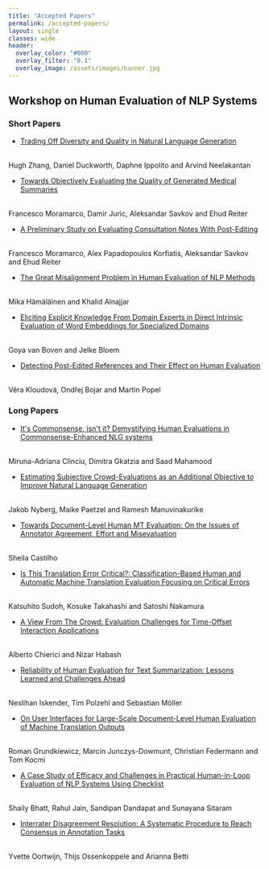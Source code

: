 ```yaml
---
title: "Accepted Papers"
permalink: /accepted-papers/
layout: single
classes: wide
header:
  overlay_color: "#000"
  overlay_filter: "0.1"
  overlay_image: /assets/images/banner.jpg
---
```


## Workshop on Human Evaluation of NLP Systems

### Short Papers

* [Trading Off Diversity and Quality in Natural Language Generation](https://www.aclweb.org/anthology/2021.humeval-1.3/)
<br />
Hugh Zhang, Daniel Duckworth, Daphne Ippolito and Arvind Neelakantan

* [Towards Objectively Evaluating the Quality of Generated Medical Summaries](https://www.aclweb.org/anthology/2021.humeval-1.6/)
<br />
Francesco Moramarco, Damir Juric, Aleksandar Savkov and Ehud Reiter

* [A Preliminary Study on Evaluating Consultation Notes With Post-Editing](https://www.aclweb.org/anthology/2021.humeval-1.7/)
<br />
Francesco Moramarco, Alex Papadopoulos Korfiatis, Aleksandar Savkov and Ehud Reiter

* [The Great Misalignment Problem in Human Evaluation of NLP Methods](https://www.aclweb.org/anthology/2021.humeval-1.8/)
<br />
Mika Hämäläinen and Khalid Alnajjar

* [Eliciting Explicit Knowledge From Domain Experts in Direct Intrinsic Evaluation of Word Embeddings for Specialized Domains](https://www.aclweb.org/anthology/2021.humeval-1.12/)
<br />
Goya van Boven and Jelke Bloem

* [Detecting Post-Edited References and Their Effect on Human Evaluation](https://www.aclweb.org/anthology/2021.humeval-1.13/)
<br />
Věra Kloudová, Ondřej Bojar and Martin Popel


### Long Papers

* [It's Commonsense, isn't it? Demystifying Human Evaluations in Commonsense-Enhanced NLG systems](https://www.aclweb.org/anthology/2021.humeval-1.1/)
<br />
Miruna-Adriana Clinciu, Dimitra Gkatzia and Saad Mahamood

* [Estimating Subjective Crowd-Evaluations as an Additional Objective to Improve Natural Language Generation](https://www.aclweb.org/anthology/2021.humeval-1.2/)
<br />
Jakob Nyberg, Maike Paetzel and Ramesh Manuvinakurike

* [Towards Document-Level Human MT Evaluation: On the Issues of Annotator Agreement, Effort and Misevaluation](https://www.aclweb.org/anthology/2021.humeval-1.4/)
<br />
Sheila Castilho

* [Is This Translation Error Critical?: Classification-Based Human and Automatic Machine Translation Evaluation Focusing on Critical Errors](https://www.aclweb.org/anthology/2021.humeval-1.5/)
<br />
Katsuhito Sudoh, Kosuke Takahashi and Satoshi Nakamura

* [A View From The Crowd: Evaluation Challenges for Time-Offset Interaction Applications](https://www.aclweb.org/anthology/2021.humeval-1.9/)
<br />
Alberto Chierici and Nizar Habash

* [Reliability of Human Evaluation for Text Summarization: Lessons Learned and Challenges Ahead](https://www.aclweb.org/anthology/2021.humeval-1.10/)
<br />
Neslihan Iskender, Tim Polzehl and Sebastian Möller

* [On User Interfaces for Large-Scale Document-Level Human Evaluation of Machine Translation Outputs](https://www.aclweb.org/anthology/2021.humeval-1.11/)
<br />
Roman Grundkiewicz, Marcin Junczys-Dowmunt, Christian Federmann and Tom Kocmi

* [A Case Study of Efficacy and Challenges in Practical Human-in-Loop Evaluation of NLP Systems Using Checklist](https://www.aclweb.org/anthology/2021.humeval-1.14/)
<br />
Shaily Bhatt, Rahul Jain, Sandipan Dandapat and Sunayana Sitaram

* [Interrater Disagreement Resolution: A Systematic Procedure to Reach Consensus in Annotation Tasks](https://www.aclweb.org/anthology/2021.humeval-1.15/)
<br />
Yvette Oortwijn, Thijs Ossenkoppele and Arianna Betti
